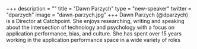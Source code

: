 +++
description = ""
title = "Dawn Parzych"
type = "new-speaker"
twitter = "dparzych"
image = "dawn-parzych.jpg"
+++
Dawn Parzych (@dparzych) is a Director at Catchpoint. She enjoys researching, writing and speaking about the intersection of technology and psychology with a focus on application performance, bias, and culture.  She has spent over 15 years working in the application performance space in a wide variety of roles